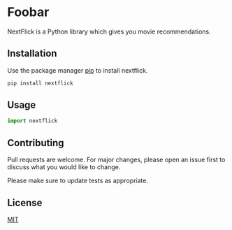 # Foobar

NextFlick is a Python library which gives you movie recommendations.
## Installation

Use the package manager [pip](https://pip.pypa.io/en/stable/) to install nextflick.

```bash
pip install nextflick
```

## Usage

```python
import nextflick

```

## Contributing
Pull requests are welcome. For major changes, please open an issue first to discuss what you would like to change.

Please make sure to update tests as appropriate.

## License
[MIT](https://choosealicense.com/licenses/mit/)